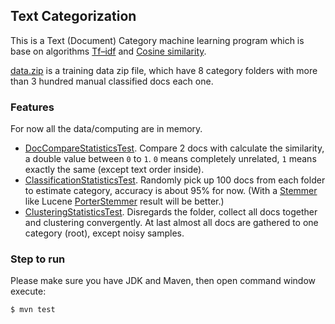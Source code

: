 ## Text Categorization

This is a Text (Document) Category machine learning program which is base on algorithms [Tf–idf](http://en.wikipedia.org/wiki/Tf%E2%80%93idf) and [Cosine similarity](http://en.wikipedia.org/wiki/Cosine_similarity).

[data.zip](data/data.zip) is a training data zip file, which have 8 category folders with more than 3 hundred manual classified docs each one.  

### Features

For now all the data/computing are in memory.

* [DocCompareStatisticsTest](test/io/github/atealxt/nlp/analysis/statistics/DocCompareStatisticsTest.java).
  Compare 2 docs with calculate the similarity, a double value between `0` to `1`. `0` means completely unrelated, `1` means exactly the same (except text order inside). 
* [ClassificationStatisticsTest](test/io/github/atealxt/nlp/analysis/statistics/ClassificationStatisticsTest.java).
  Randomly pick up 100 docs from each folder to estimate category, accuracy is about 95% for now. (With a [Stemmer](http://en.wikipedia.org/wiki/Stemming) like Lucene [PorterStemmer](http://svn.apache.org/repos/asf/lucene/dev/trunk/lucene/analysis/common/src/java/org/apache/lucene/analysis/en/PorterStemmer.java) result will be better.)
* [ClusteringStatisticsTest](test/io/github/atealxt/nlp/analysis/statistics/ClusteringStatisticsTest.java).
  Disregards the folder, collect all docs together and clustering convergently.
  At last almost all docs are gathered to one category (root), except noisy samples.

### Step to run

Please make sure you have JDK and Maven, then open command window execute:

```
$ mvn test
```
